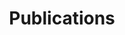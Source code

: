 ---
title: Publications
type: landing
layout: landing


sections:
  - block: collection
    content:
      title: Published Papers
      filters:
        folders: 
          - publication
        publication_types:
          - manuscript
    design:
      view: citation
      columns: 1

  - block: collection
    content:
      title: Preprints
      filters:
        folders:
          - publication
        publication_types:
          - preprint
    design:
      view: citation
      columns: 1
---